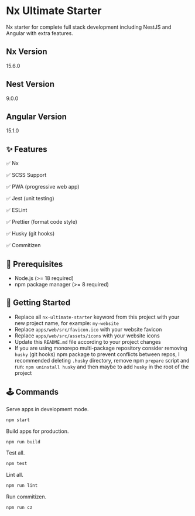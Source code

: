 # Nx Ultimate Starter

Nx starter for complete full stack development including NestJS and Angular with extra features.

## Nx Version

15.6.0

## Nest Version

9.0.0

## Angular Version

15.1.0

## ✨ Features

✅ Nx

✅ SCSS Support

✅ PWA (progressive web app)

✅ Jest (unit testing)

✅ ESLint

✅ Prettier (format code style)

✅ Husky (git hooks)

✅ Commitizen

## 🎯 Prerequisites

- Node.js (>= 18 required)
- npm package manager (>= 8 required)

## 🎢 Getting Started

- Replace all `nx-ultimate-starter` keyword from this project with your new project name, for example: `my-website`
- Replace `apps/web/src/favicon.ico` with your website favicon
- Replace `apps/web/src/assets/icons` with your website icons
- Update this `README.md` file according to your project changes
- If you are using monorepo multi-package repository consider removing `husky` (git hooks) npm package to prevent conflicts between repos, I recommended deleting `.husky` directory, remove npm `prepare` script and run: `npm uninstall husky` and then maybe to add `husky` in the root of the project

## 🕹 Commands

Serve apps in development mode.

```bash
npm start
```

Build apps for production.

```bash
npm run build
```

Test all.

```bash
npm test
```

Lint all.

```bash
npm run lint
```

Run commitizen.

```bash
npm run cz
```
